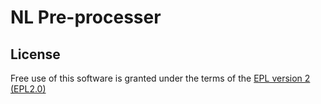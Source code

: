 # NL Pre-processer

## License

Free use of this software is granted under the terms of the [EPL version 2 (EPL2.0)](https://www.eclipse.org/legal/epl-2.0/)
